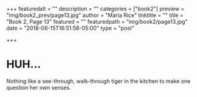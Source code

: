 +++
featuredalt = ""
description = ""
categories = ["book2"]
preview = "img/book2_prev/page13.jpg"
author = "Maria Rice"
linktitle = ""
title = "Book 2, Page 13"
featured = ""
featuredpath = "img/book2/page13.jpg"
date = "2018-06-15T16:51:58-05:00"
type = "post"

+++

# HUH...

Nothing like a see-through, walk-through tiger in the 
kitchen to make one question her own senses.



